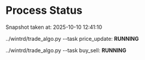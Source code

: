 # Process Status

Snapshot taken at: 2025-10-10 12:41:10

../wintrd/trade_algo.py --task price_update: **RUNNING**

../wintrd/trade_algo.py --task buy_sell: **RUNNING**

